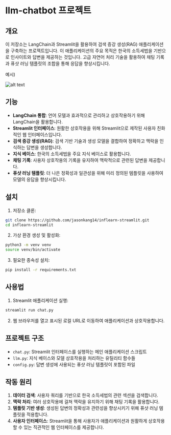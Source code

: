 # llm-chatbot 프로젝트

## 개요
이 저장소는 LangChain과 Streamlit을 활용하여 검색 증강 생성(RAG) 애플리케이션을 구축하는 프로젝트입니다. 이 애플리케이션의 주요 목적은 한국의 소득세법을 기반으로 인사이트와 답변을 제공하는 것입니다. 고급 자연어 처리 기술을 활용하여 채팅 기록과 퓨샷 러닝 템플릿의 조합을 통해 응답을 향상시킵니다.

예시)

![alt text](<스크린샷 2025-09-28 16.59.51.png>)
## 기능
- **LangChain 통합**: 언어 모델과 효과적으로 관리하고 상호작용하기 위해 LangChain을 활용합니다.
- **Streamlit 인터페이스**: 원활한 상호작용을 위해 Streamlit으로 제작된 사용자 친화적인 웹 인터페이스입니다.
- **검색 증강 생성(RAG)**: 검색 기반 기술과 생성 모델을 결합하여 정확하고 맥락을 인식하는 답변을 생성합니다.
- **지식 베이스**: 한국의 소득세법을 주요 지식 베이스로 활용합니다.
- **채팅 기록**: 사용자 상호작용의 기록을 유지하여 맥락적으로 관련된 답변을 제공합니다.
- **퓨샷 러닝 템플릿**: 더 나은 정확성과 일관성을 위해 미리 정의된 템플릿을 사용하여 모델의 응답을 향상시킵니다.

## 설치
1. 저장소 클론:
```bash
git clone https://github.com/jasonkang14/inflearn-streamlit.git
cd inflearn-streamlit
```

2. 가상 환경 생성 및 활성화:
```bash
python3 -m venv venv
source venv/bin/activate
```

3. 필요한 종속성 설치:
```bash
pip install -r requirements.txt
```

## 사용법
1. Streamlit 애플리케이션 실행:
```bash
streamlit run chat.py
```

2. 웹 브라우저를 열고 표시된 로컬 URL로 이동하여 애플리케이션과 상호작용합니다.

## 프로젝트 구조
- `chat.py`: Streamlit 인터페이스를 실행하는 메인 애플리케이션 스크립트
- `llm.py`: 지식 베이스와 모델 상호작용을 처리하는 유틸리티 함수들
- `config.py`: 답변 생성에 사용되는 퓨샷 러닝 템플릿이 포함된 파일

## 작동 원리
1. **데이터 검색**: 사용자 쿼리를 기반으로 한국 소득세법의 관련 섹션을 검색합니다.
2. **맥락 처리**: 여러 상호작용에 걸쳐 맥락을 유지하기 위해 채팅 기록을 활용합니다.
3. **템플릿 기반 생성**: 생성된 답변의 정확성과 관련성을 향상시키기 위해 퓨샷 러닝 템플릿을 적용합니다.
4. **사용자 인터페이스**: Streamlit을 통해 사용자가 애플리케이션과 원활하게 상호작용할 수 있는 직관적인 웹 인터페이스를 제공합니다.




